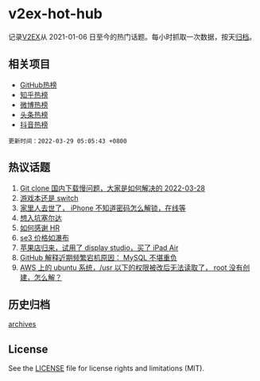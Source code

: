 # v2ex-hot-hub

 记录[V2EX](https://www.v2ex.com/)从 2021-01-06 日至今的热门话题。每小时抓取一次数据，按天[归档](archives)。
 
 ## 相关项目

- [GitHub热榜](https://github.com/snaildev/github-hot-hub)
- [知乎热榜](https://github.com/snaildev/zhihu-hot-hub)
- [微博热榜](https://github.com/snaildev/weibo-hot-hub)
- [头条热榜](https://github.com/snaildev/toutiao-hot-hub)
- [抖音热榜](https://github.com/snaildev/douyin-hot-hub)


 `更新时间：2022-03-29 05:05:43 +0800`

## 热议话题

1. [Git clone 国内下载慢问题，大家是如何解决的 2022-03-28](https://www.v2ex.com/t/843313)
1. [游戏本还是 switch](https://www.v2ex.com/t/843300)
1. [家里人去世了， iPhone 不知道密码怎么解锁，在线等](https://www.v2ex.com/t/843462)
1. [想入坑塞尔达](https://www.v2ex.com/t/843317)
1. [如何感谢 HR](https://www.v2ex.com/t/843295)
1. [se3 价格如瀑布](https://www.v2ex.com/t/843297)
1. [苹果店归来，试用了 display studio，买了 iPad Air](https://www.v2ex.com/t/843382)
1. [GitHub 解释近期频繁宕机原因： MySQL 不堪重负](https://www.v2ex.com/t/843376)
1. [AWS 上的 ubuntu 系统，/usr 以下的权限被改后无法读取了， root 没有创建，怎么解？](https://www.v2ex.com/t/843322)

## 历史归档

[archives](archives)

## License

See the [LICENSE](LICENSE) file for license rights and limitations (MIT).

